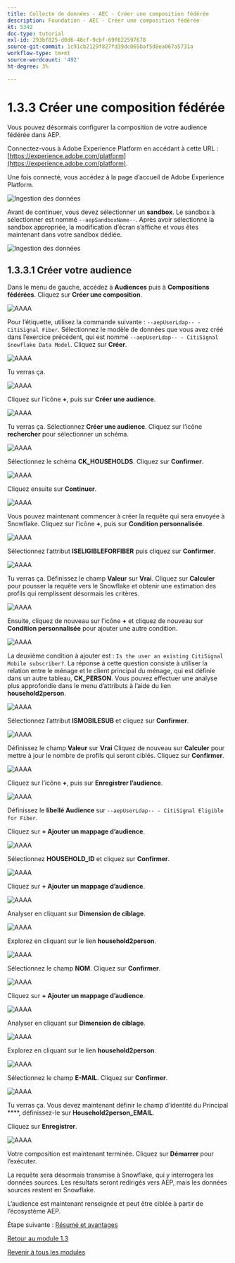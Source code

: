 ```yaml
---
title: Collecte de données - AEC - Créer une composition fédérée
description: Foundation - AEC - Créer une composition fédérée
kt: 5342
doc-type: tutorial
exl-id: 293bf825-d0d6-48cf-9cbf-69f622597678
source-git-commit: 1c91cb2129f827fd39dc065baf5d8ea067a5731a
workflow-type: tm+mt
source-wordcount: '492'
ht-degree: 3%

---
```


# 1.3.3 Créer une composition fédérée

Vous pouvez désormais configurer la composition de votre audience fédérée dans AEP.

Connectez-vous à Adobe Experience Platform en accédant à cette URL : [https://experience.adobe.com/platform](https://experience.adobe.com/platform).

Une fois connecté, vous accédez à la page d’accueil de Adobe Experience Platform.

![Ingestion des données](./../module1.2/images/home.png)

Avant de continuer, vous devez sélectionner un **sandbox**. Le sandbox à sélectionner est nommé ``--aepSandboxName--``. Après avoir sélectionné la sandbox appropriée, la modification d’écran s’affiche et vous êtes maintenant dans votre sandbox dédiée.

![Ingestion des données](./../module1.2/images/sb1.png)

## 1.3.3.1 Créer votre audience

Dans le menu de gauche, accédez à **Audiences** puis à **Compositions fédérées**. Cliquez sur **Créer une composition**.

![AAAA](./images/fedcomp1.png)

Pour l’étiquette, utilisez la commande suivante : `--aepUserLdap-- - CitiSignal Fiber`. Sélectionnez le modèle de données que vous avez créé dans l’exercice précédent, qui est nommé `--aepUserLdap-- - CitiSignal Snowflake Data Model`. Cliquez sur **Créer**.

![AAAA](./images/fedcomp2.png)

Tu verras ça.

![AAAA](./images/fedcomp3.png)

Cliquez sur l’icône **+**, puis sur **Créer une audience**.

![AAAA](./images/fedcomp4.png)

Tu verras ça. Sélectionnez **Créer une audience**. Cliquez sur l’icône **rechercher** pour sélectionner un schéma.

![AAAA](./images/fedcomp5.png)

Sélectionnez le schéma **CK_HOUSEHOLDS**. Cliquez sur **Confirmer**.

![AAAA](./images/fedcomp6.png)

Cliquez ensuite sur **Continuer**.

![AAAA](./images/fedcomp7.png)

Vous pouvez maintenant commencer à créer la requête qui sera envoyée à Snowflake. Cliquez sur l’icône **+**, puis sur **Condition personnalisée**.

![AAAA](./images/fedcomp8.png)

Sélectionnez l’attribut **ISELIGIBLEFORFIBER** puis cliquez sur **Confirmer**.

![AAAA](./images/fedcomp9.png)

Tu verras ça. Définissez le champ **Valeur** sur **Vrai**. Cliquez sur **Calculer** pour pousser la requête vers le Snowflake et obtenir une estimation des profils qui remplissent désormais les critères.

![AAAA](./images/fedcomp10.png)

Ensuite, cliquez de nouveau sur l’icône **+** et cliquez de nouveau sur **Condition personnalisée** pour ajouter une autre condition.

![AAAA](./images/fedcomp11.png)

La deuxième condition à ajouter est : `Is the user an existing CitiSignal Mobile subscriber?`. La réponse à cette question consiste à utiliser la relation entre le ménage et le client principal du ménage, qui est définie dans un autre tableau, **CK_PERSON**. Vous pouvez effectuer une analyse plus approfondie dans le menu d’attributs à l’aide du lien **household2person**.

![AAAA](./images/fedcomp12.png)

Sélectionnez l’attribut **ISMOBILESUB** et cliquez sur **Confirmer**.

![AAAA](./images/fedcomp13.png)

Définissez le champ **Valeur** sur **Vrai** Cliquez de nouveau sur **Calculer** pour mettre à jour le nombre de profils qui seront ciblés. Cliquez sur **Confirmer**.

![AAAA](./images/fedcomp14.png)

Cliquez sur l’icône **+**, puis sur **Enregistrer l’audience**.

![AAAA](./images/fedcomp15.png)

Définissez le **libellé Audience** sur `--aepUserLdap-- - CitiSignal Eligible for Fiber`.

Cliquez sur **+ Ajouter un mappage d’audience**.

![AAAA](./images/fedcomp16.png)

Sélectionnez **HOUSEHOLD_ID** et cliquez sur **Confirmer**.

![AAAA](./images/fedcomp17.png)

Cliquez sur **+ Ajouter un mappage d’audience**.

![AAAA](./images/fedcomp18.png)

Analyser en cliquant sur **Dimension de ciblage**.

![AAAA](./images/fedcomp18a.png)

Explorez en cliquant sur le lien **household2person**.

![AAAA](./images/fedcomp18b.png)

Sélectionnez le champ **NOM**. Cliquez sur **Confirmer**.

![AAAA](./images/fedcomp18c.png)

Cliquez sur **+ Ajouter un mappage d’audience**.

![AAAA](./images/fedcomp20.png)

Analyser en cliquant sur **Dimension de ciblage**.

![AAAA](./images/fedcomp20a.png)

Explorez en cliquant sur le lien **household2person**.

![AAAA](./images/fedcomp20b.png)

Sélectionnez le champ **E-MAIL**. Cliquez sur **Confirmer**.

![AAAA](./images/fedcomp20c.png)

Tu verras ça. Vous devez maintenant définir le champ d’identité du Principal ****, définissez-le sur **Household2person_EMAIL**.

Cliquez sur **Enregistrer**.

![AAAA](./images/fedcomp21.png)

Votre composition est maintenant terminée. Cliquez sur **Démarrer** pour l’exécuter.

La requête sera désormais transmise à Snowflake, qui y interrogera les données sources. Les résultats seront redirigés vers AEP, mais les données sources restent en Snowflake.

L’audience est maintenant renseignée et peut être ciblée à partir de l’écosystème AEP.

Étape suivante : [Résumé et avantages](./summary.md)

[Retour au module 1.3](./fac.md)

[Revenir à tous les modules](../../../overview.md)
